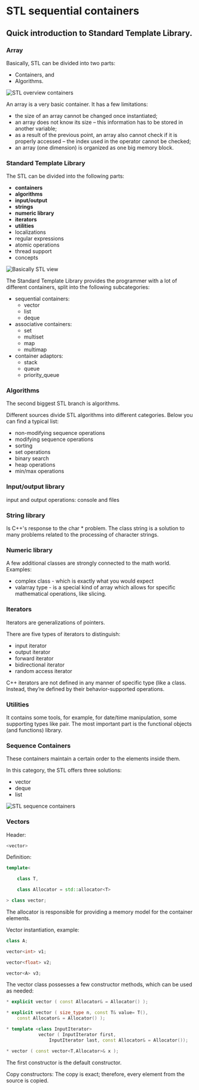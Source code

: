 # STL sequential containers

## Quick introduction to Standard Template Library.

### Array

Basically, STL can be divided into two parts:

* Containers, and
* Algorithms.

![STL overview containers](images/cpp_stl_overview_diagram.png)

An array is a very basic container. It has a few limitations:

* the size of an array cannot be changed once instantiated;
* an array does not know its size – this information has to be stored in another variable;
* as a result of the previous point, an array also cannot check if it is properly accessed – 
the index used in the operator cannot be checked;
* an array (one dimension) is organized as one big memory block.

### Standard Template Library

The STL can be divided into the following parts:

* **containers**
* **algorithms**
* **input/output**
* **strings**
* **numeric library**
* **iterators**
* **utilities**
* localizations
* regular expressions
* atomic operations
* thread support
* concepts


![Basically STL view](images/stl_macro_view.jpg)


The Standard Template Library provides the programmer with a lot of different containers, split into the following subcategories:

* sequential containers:
    * vector
    * list
    * deque
* associative containers:
    * set
    * multiset
    * map
    * multimap
* container adaptors:
    * stack
    * queue
    * priority_queue

### Algorithms

The second biggest STL branch is algorithms.

Different sources divide STL algorithms into different categories. Below you can find a typical list:

* non-modifying sequence operations
* modifying sequence operations
* sorting
* set operations
* binary search
* heap operations
* min/max operations

### Input/output library

input and output operations: console and files

### String library

Is C++'s response to the char * problem. The class string is a solution to many problems related to the processing of character strings.

### Numeric library

A few additional classes are strongly connected to the math world. Examples:

* complex class - which is exactly what you would expect
* valarray type - is a special kind of array which allows for specific mathematical operations, like slicing.

### Iterators

Iterators are generalizations of pointers.

There are five types of iterators to distinguish:

* input iterator
* output iterator
* forward iterator
* bidirectional iterator
* random access iterator

C++ iterators are not defined in any manner of specific type (like a class. Instead, they’re defined by their behavior-supported operations.

### Utilities

 It contains some tools, for example, for date/time manipulation, some supporting types like pair. The most important part is the functional objects (and functions) library.

 ### Sequence Containers

These containers maintain a certain order to the elements inside them.

In this category, the STL offers three solutions:

* vector
* deque
* list

![STL sequence containers](images/stl_sequence_containers.png)


### Vectors

Header:

```c++
<vector>
```

Definition:

```c++
template<

    class T,

    class Allocator = std::allocator<T>

> class vector;
```

The allocator is responsible for providing a memory model for the container elements.

Vector instantiation, example:

```c++
class A;

vector<int> v1;

vector<float> v2;

vector<A> v3;
```
The vector class possesses a few constructor methods, which can be used as needed:

```c++
* explicit vector ( const Allocator& = Allocator() );

* explicit vector ( size_type n, const T& value= T(), 
    const Allocator& = Allocator() );

* template <class InputIterator>
            vector ( InputIterator first, 
                InputIterator last, const Allocator& = Allocator());

* vector ( const vector<T,Allocator>& x );
```

The first constructor is the default constructor. 

Copy constructors: The copy is exact; therefore, every element from the source is copied.



